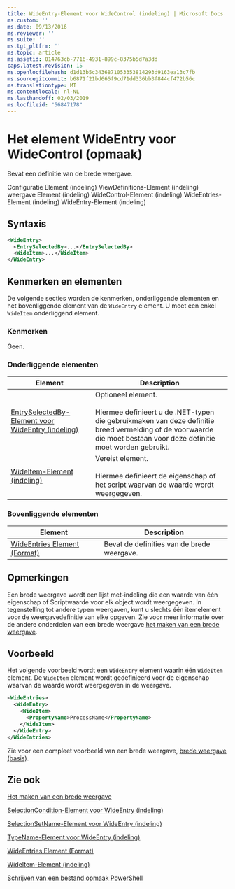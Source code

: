 ```yaml
---
title: WideEntry-Element voor WideControl (indeling) | Microsoft Docs
ms.custom: ''
ms.date: 09/13/2016
ms.reviewer: ''
ms.suite: ''
ms.tgt_pltfrm: ''
ms.topic: article
ms.assetid: 014763cb-7716-4931-899c-8375b5d7a3dd
caps.latest.revision: 15
ms.openlocfilehash: d1d13b5c3436871053353814293d9163ea13c7fb
ms.sourcegitcommit: b6871f21bd666f9cd71dd336bb3f844cf472b56c
ms.translationtype: MT
ms.contentlocale: nl-NL
ms.lasthandoff: 02/03/2019
ms.locfileid: "56847178"
---
```

# <a name="wideentry-element-for-widecontrol-format"></a>Het element WideEntry voor WideControl (opmaak)

Bevat een definitie van de brede weergave.

Configuratie Element (indeling) ViewDefinitions-Element (indeling) weergave Element (indeling) WideControl-Element (indeling) WideEntries-Element (indeling) WideEntry-Element (indeling)

## <a name="syntax"></a>Syntaxis

```xml
<WideEntry>
  <EntrySelectedBy>...</EntrySelectedBy>
  <WideItem>...</WideItem>
</WideEntry>
```

## <a name="attributes-and-elements"></a>Kenmerken en elementen

De volgende secties worden de kenmerken, onderliggende elementen en het bovenliggende element van de `WideEntry` element. U moet een enkel `WideItem` onderliggend element.

### <a name="attributes"></a>Kenmerken

Geen.

### <a name="child-elements"></a>Onderliggende elementen

|Element|Description|
|-------------|-----------------|
|[EntrySelectedBy-Element voor WideEntry (indeling)](./entryselectedby-element-for-wideentry-format.md)|Optioneel element.<br /><br /> Hiermee definieert u de .NET-typen die gebruikmaken van deze definitie breed vermelding of de voorwaarde die moet bestaan voor deze definitie moet worden gebruikt.|
|[WideItem-Element (indeling)](./wideitem-element-for-widecontrol-format.md)|Vereist element.<br /><br /> Hiermee definieert de eigenschap of het script waarvan de waarde wordt weergegeven.|

### <a name="parent-elements"></a>Bovenliggende elementen

|Element|Description|
|-------------|-----------------|
|[WideEntries Element (Format)](./wideentries-element-for-widecontrol-format.md)|Bevat de definities van de brede weergave.|

## <a name="remarks"></a>Opmerkingen

Een brede weergave wordt een lijst met-indeling die een waarde van één eigenschap of Scriptwaarde voor elk object wordt weergegeven. In tegenstelling tot andere typen weergaven, kunt u slechts één itemelement voor de weergavedefinitie van elke opgeven. Zie voor meer informatie over de andere onderdelen van een brede weergave [het maken van een brede weergave](./creating-a-wide-view.md).

## <a name="example"></a>Voorbeeld

Het volgende voorbeeld wordt een `WideEntry` element waarin één `WideItem` element. De `WideItem` element wordt gedefinieerd voor de eigenschap waarvan de waarde wordt weergegeven in de weergave.

```xml
<WideEntries>
  <WideEntry>
    <WideItem>
      <PropertyName>ProcessName</PropertyName>
    </WideItem>
  </WideEntry>
</WideEntries>

```

Zie voor een compleet voorbeeld van een brede weergave, [brede weergave (basis)](./wide-view-basic.md).

## <a name="see-also"></a>Zie ook

[Het maken van een brede weergave](./creating-a-wide-view.md)

[SelectionCondition-Element voor WideEntry (indeling)](./selectioncondition-element-for-entryselectedby-for-widecontrol-format.md)

[SelectionSetName-Element voor WideEntry (indeling)](./selectionsetname-element-for-entryselectedby-for-widecontrol-format.md)

[TypeName-Element voor WideEntry (indeling)](./typename-element-for-entryselectedby-for-wideentry-format.md)

[WideEntries Element (Format)](./wideentries-element-for-widecontrol-format.md)

[WideItem-Element (indeling)](./wideitem-element-for-widecontrol-format.md)

[Schrijven van een bestand opmaak PowerShell](./writing-a-powershell-formatting-file.md)
